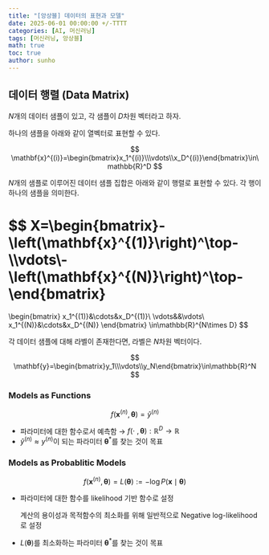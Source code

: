 ```yaml
---
title: "[앙상블] 데이터의 표현과 모델"
date: 2025-06-01 00:00:00 +/-TTTT
categories: [AI, 머신러닝]
tags: [머신러닝, 앙상블]
math: true
toc: true
author: sunho
---
```


## 데이터 행렬 (Data Matrix)

$N$개의 데이터 샘플이 있고, 각 샘플이 $D$차원 벡터라고 하자.

하나의 샘플을 아래와 같이 열벡터로 표현할 수 있다.

$$
\mathbf{x}^{(i)}=\begin{bmatrix}x_1^{(i)}\\\vdots\\x_D^{(i)}\end{bmatrix}\in\mathbb{R}^D
$$

$N$개의 샘플로 이루어진 데이터 샘플 집합은 아래와 같이 행렬로 표현할 수 있다. 각 행이 하나의 샘플을 의미한다.

$$
X=\begin{bmatrix}-\left(\mathbf{x}^{(1)}\right)^\top-\\\vdots\\-\left(\mathbf{x}^{(N)}\right)^\top-\end{bmatrix}
=
\begin{bmatrix}
x_1^{(1)}&\cdots&x_D^{(1)}\\
\vdots&&\vdots\\
x_1^{(N)}&\cdots&x_D^{(N)}
\end{bmatrix}
\in\mathbb{R}^{N\times D}
$$

각 데이터 샘플에 대해 라벨이 존재한다면, 라벨은 $N$차원 벡터이다.

$$
\mathbf{y}=\begin{bmatrix}y_1\\\vdots\\y_N\end{bmatrix}\in\mathbb{R}^N
$$

### Models as Functions

$$
f(\mathbf x^{(n)},\boldsymbol\theta)=
\hat{y}^{(n)}
$$

- 파라미터에 대한 함수로서 예측함 → $f(\cdot~,\boldsymbol\theta):\mathbb{R}^D\to\mathbb{R}$
- $\hat{y}^{(n)}\approx y^{(n)}$이 되는 파라미터 $\boldsymbol\theta^*$를 찾는 것이 목표

### Models as Probablitic Models

$$
f(\mathbf x^{(n)},\boldsymbol\theta)=
L(\boldsymbol\theta):=
-\log P(\mathbf x\mid\boldsymbol\theta)
$$

- 파라미터에 대한 함수를 likelihood 기반 함수로 설정
    
    계산의 용이성과 목적함수의 최소화를 위해 일반적으로 Negative log-likelihood로 설정
    
- $L(\boldsymbol\theta)$를 최소화하는 파라미터 $\boldsymbol\theta^*$를 찾는 것이 목표